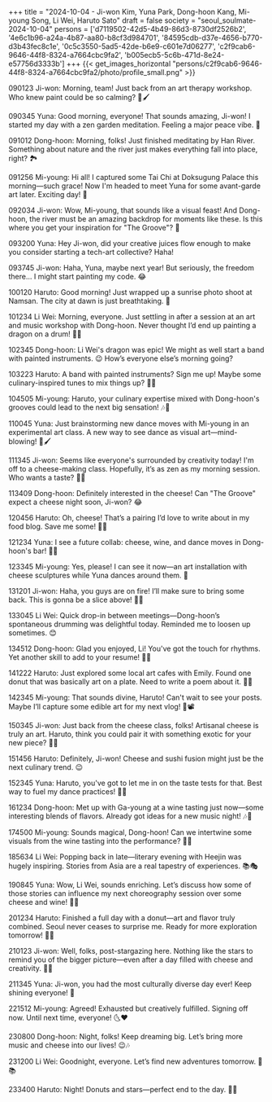 +++
title = "2024-10-04 - Ji-won Kim, Yuna Park, Dong-hoon Kang, Mi-young Song, Li Wei, Haruto Sato"
draft = false
society = "seoul_soulmate-2024-10-04"
persons = ['d7119502-42d5-4b49-86d3-8730df2526b2', '4e6c1b96-a24a-4b87-aa80-b8cf3d984701', '84595cdb-d37e-4656-b770-d3b43fec8c1e', '0c5c3550-5ad5-42de-b6e9-c601e7d06277', 'c2f9cab6-9646-44f8-8324-a7664cbc9fa2', 'b005ecb5-5c6b-471d-8e24-e57756d3333b']
+++
{{< get_images_horizontal "persons/c2f9cab6-9646-44f8-8324-a7664cbc9fa2/photo/profile_small.png" >}}

090123 Ji-won: Morning, team! Just back from an art therapy workshop. Who knew paint could be so calming? 🎨🖌️

090345 Yuna: Good morning, everyone! That sounds amazing, Ji-won! I started my day with a zen garden meditation. Feeling a major peace vibe. 🍃

091012 Dong-hoon: Morning, folks! Just finished meditating by Han River. Something about nature and the river just makes everything fall into place, right? 🏞️

091256 Mi-young: Hi all! I captured some Tai Chi at Doksugung Palace this morning—such grace! Now I'm headed to meet Yuna for some avant-garde art later. Exciting day! 📸

092034 Ji-won: Wow, Mi-young, that sounds like a visual feast! And Dong-hoon, the river must be an amazing backdrop for moments like these. Is this where you get your inspiration for "The Groove"? 🎵

093200 Yuna: Hey Ji-won, did your creative juices flow enough to make you consider starting a tech-art collective? Haha!

093745 Ji-won: Haha, Yuna, maybe next year! But seriously, the freedom there... I might start painting my code. 😂

100120 Haruto: Good morning! Just wrapped up a sunrise photo shoot at Namsan. The city at dawn is just breathtaking. 🌅

101234 Li Wei: Morning, everyone. Just settling in after a session at an art and music workshop with Dong-hoon. Never thought I’d end up painting a dragon on a drum! 🎨🐲

102345 Dong-hoon: Li Wei's dragon was epic! We might as well start a band with painted instruments. 😉 How’s everyone else’s morning going?

103223 Haruto: A band with painted instruments? Sign me up! Maybe some culinary-inspired tunes to mix things up? 🍣🍱

104505 Mi-young: Haruto, your culinary expertise mixed with Dong-hoon's grooves could lead to the next big sensation! 🎶🎤

110045 Yuna: Just brainstorming new dance moves with Mi-young in an experimental art class. A new way to see dance as visual art—mind-blowing! 💃🖌️

111345 Ji-won: Seems like everyone's surrounded by creativity today! I'm off to a cheese-making class. Hopefully, it’s as zen as my morning session. Who wants a taste? 🧀😋

113409 Dong-hoon: Definitely interested in the cheese! Can "The Groove" expect a cheese night soon, Ji-won? 😂

120456 Haruto: Oh, cheese! That’s a pairing I’d love to write about in my food blog. Save me some! 🍷🧀

121234 Yuna: I see a future collab: cheese, wine, and dance moves in Dong-hoon's bar! 👟🍷

123345 Mi-young: Yes, please! I can see it now—an art installation with cheese sculptures while Yuna dances around them. 🤣

131201 Ji-won: Haha, you guys are on fire! I’ll make sure to bring some back. This is gonna be a slice above! 🧀🔥

133045 Li Wei: Quick drop-in between meetings—Dong-hoon’s spontaneous drumming was delightful today. Reminded me to loosen up sometimes. 😊

134512 Dong-hoon: Glad you enjoyed, Li! You've got the touch for rhythms. Yet another skill to add to your resume! 🎵💼

141222 Haruto: Just explored some local art cafes with Emily. Found one donut that was basically art on a plate. Need to write a poem about it. 🤩🍩

142345 Mi-young: That sounds divine, Haruto! Can't wait to see your posts. Maybe I’ll capture some edible art for my next vlog! 🍰📽️

150345 Ji-won: Just back from the cheese class, folks! Artisanal cheese is truly an art. Haruto, think you could pair it with something exotic for your new piece? 🧀🥢

151456 Haruto: Definitely, Ji-won! Cheese and sushi fusion might just be the next culinary trend. 😉

152345 Yuna: Haruto, you've got to let me in on the taste tests for that. Best way to fuel my dance practices! 🍣💃

161234 Dong-hoon: Met up with Ga-young at a wine tasting just now—some interesting blends of flavors. Already got ideas for a new music night! 🎶🍷

174500 Mi-young: Sounds magical, Dong-hoon! Can we intertwine some visuals from the wine tasting into the performance? 🍷📸

185634 Li Wei: Popping back in late—literary evening with Heejin was hugely inspiring. Stories from Asia are a real tapestry of experiences. 📚🎭

190845 Yuna: Wow, Li Wei, sounds enriching. Let’s discuss how some of those stories can influence my next choreography session over some cheese and wine! 🧀🍷

201234 Haruto: Finished a full day with a donut—art and flavor truly combined. Seoul never ceases to surprise me. Ready for more exploration tomorrow! 🍩🥳

210123 Ji-won: Well, folks, post-stargazing here. Nothing like the stars to remind you of the bigger picture—even after a day filled with cheese and creativity. 🌌✨

211345 Yuna: Ji-won, you had the most culturally diverse day ever! Keep shining everyone! 💫

221512 Mi-young: Agreed! Exhausted but creatively fulfilled. Signing off now. Until next time, everyone! 🌜❤️

230800 Dong-hoon: Night, folks! Keep dreaming big. Let’s bring more music and cheese into our lives! 😉🎶

231200 Li Wei: Goodnight, everyone. Let’s find new adventures tomorrow. 🌙📚

233400 Haruto: Night! Donuts and stars—perfect end to the day. 🍩✨



